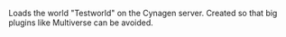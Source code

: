 Loads the world "Testworld" on the Cynagen server.
Created so that big plugins like Multiverse can be avoided.